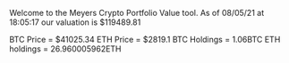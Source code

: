 Welcome to the Meyers Crypto Portfolio Value tool. 
As of 08/05/21 at 18:05:17 our valuation is $119489.81 

BTC Price = $41025.34
 ETH Price = $2819.1
BTC Holdings = 1.06BTC
 ETH holdings = 26.960005962ETH 
